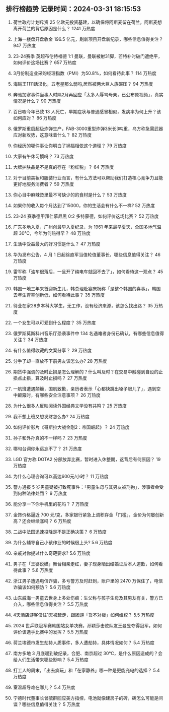 
## 排行榜趋势 记录时间：2024-03-31 18:15:53
  
  1. 荷兰政府计划斥资 25 亿欧元投资基建，以确保将阿斯麦留在荷兰，阿斯麦想离开荷兰的背后原因是什么？ 1241 万热度
    
  2. 上海一楼盘开盘收金 196.5 亿元，刷新项目开盘新纪录，哪些信息值得关注？ 947 万热度
    
  3. 23-24赛季 英超布伦特福德 1:1 曼联，曼联被射31脚，芒特补时破门遭绝平，如何评价这场比赛？ 657 万热度
    
  4. 3月份制造业采购经理指数（PMI）为50.8%，如何看待此事？ 114 万热度
    
  5. 海贼王1111话汉化，五老星那么弱吗,居然被两大巨人族碾压？ 94 万热度
    
  6. 奔驰加塞事件当事人时隔2月再回应「太多人辱骂母亲，已公布原视频」，真实情况是什么？ 90 万热度
    
  7. 百日咳今年已致 13 人死亡，早期症状与普通感冒相似，发病率为何上升？该如何应对？ 86 万热度
    
  8. 俄罗斯重启超级炸弹生产，FAB-3000重型炸弹3米长3吨重，乌方称急需武器应对新攻势，这意味着什么？ 82 万热度
    
  9. 你经历的哪件事让你明白了祸福相依这个道理？ 79 万热度
    
  10. 大家有午休习惯吗？ 73 万热度
    
  11. 大牌护肤品是不是真的存在「粉红税」？ 64 万热度
    
  12. 对于目前美妆和服装行业而言，有什么方法可以帮助我们打造核心竞争力且能更好地服务消费者？ 59 万热度
    
  13. 你心目中麻辣烫里最不可缺少的的食材是什么？ 53 万热度
    
  14. 如果你的收入每个月达到了15000，你的生活会有什么不一样? 52 万热度
    
  15. 23-24 赛季德甲拜仁慕尼黑 0:2 多特蒙德，如何评价这场比赛？ 52 万热度
    
  16. 广东多地入夏，广州创最早入夏纪录，为 1961 年来最早夏天，全国多地气温超 30℃，今年为何热得早？ 48 万热度
    
  17. 生活中受益最大的好习惯是什么？ 47 万热度
    
  18. 华为发布公告，4 月 1 日起徐直军当值轮值董事长，哪些信息值得关注？ 46 万热度
    
  19. 雷军称「油车很落后，一旦开了纯电车就回不去了」，如何看待这一观点？ 45 万热度
    
  20. 韩国一地三年来首迎新生儿，韩总理赴宴庆祝称「是整个韩国的喜事」，韩国去年生育率创新低，如何看待此事？ 35 万热度
    
  21. 待业在家28岁本科大学生，无工作，没有经济来源，该怎么找出路？ 35 万热度
    
  22. 一个女生可以可爱到什么程度？ 35 万热度
    
  23. 俄罗斯莫斯科州音乐厅恐袭事件中 134 名遇难者身份已确认，有哪些信息值得关注？ 34 万热度
    
  24. 有什么值得收藏的文案分享？ 29 万热度
    
  25. 分手了却一直放不下前男友该怎么办? 28 万热度
    
  26. 期货中强调的及时止损是怎么理解的？什么叫及时？在交易中触碰到自设的止损点止损，算及时止损吗？ 27 万热度
    
  27. 一航班遭遇颠簸，国航致歉，亲历者表示「心都快跳出嗓子眼儿了」，遇到空中颠簸时，有哪些安全注意事项？ 26 万热度
    
  28. 为什么很多人反映阅读外国经典文学没有共鸣？ 25 万热度
    
  29. 我不想上班又想发财怎么办? 24 万热度
    
  30. 如何评价影片《哥斯拉大战金刚2：帝国崛起》？ 24 万热度
    
  31. 孙子和外孙真的不一样吗？ 23 万热度
    
  32. 哪句台词你永远忘不了？ 21 万热度
    
  33. LGD 官方称 DOTA2 分部放弃比赛，暂时进入休整期，这背后有何原因？ 19 万热度
    
  34. 为什么心理咨询可以高达600元/小时？ 11 万热度
    
  35. 警方通报 5 岁男童疑被打致死事件：「男童生母与其男友被刑拘」，涉事者会受到何种法律处罚？ 9 万热度
    
  36. 能分享一下你手机里的花吗？ 7 万热度
    
  37. 金饰价格逼近 700 元/克，多家银行紧急上调积存金「门槛」，金价为何屡创新高？还会继续涨吗？ 6 万热度
    
  38. 二战中法国迅速投降是不是正确决策？ 6 万热度
    
  39. 为什么辅导自己小孩作业的时候很上头? 5.6 万热度
    
  40. 亲戚对你提过什么奇葩要求? 5.6 万热度
    
  41. 男子在「王婆说媒」舞台相亲走红，妻子现身晒出结婚证后本人道歉，如何看待此事？ 5.6 万热度
    
  42. 浙江男子遭遇电信诈骗，多亏警方及时赶到，账户里的 2470 万保住了，电信诈骗该如何预防？ 5.6 万热度
    
  43. 山东威海一男童去世身上多处伤痕：生父称与孩子生母及其男友有关，警方已介入，哪些信息值得关注？ 5.5 万热度
    
  44. 4天酒店游客仅住1天被赶走，跟团游「货不对板」如何维权？ 5.5 万热度
    
  45. 2024 世乒联冠军赛韩国站女单决赛，孙颖莎击败队友王曼昱夺得冠军，如何评价该选手比赛中的发挥？ 5.5 万热度
    
  46. 荷兰埃德市发生劫持人质事件，多人遭劫持，具体情况如何？ 5.4 万热度
    
  47. 南方多地 3 月底暖到破纪录，合肥、南京超过 30℃，是什么原因造成的？会给人们生活带来哪些影响？ 5.4 万热度
    
  48. 打工人的周末，「出去疯玩」和「在家静养」哪一种是更能充电的选择？ 5.4 万热度
    
  49. 室温超导难在哪儿？ 5.4 万热度
    
  50. 宁德时代董事长曾毓群回应美方指控，电池就像建房子的砖，砖怎么可能是间谍？哪些信息值得关注？ 5 万热度
    